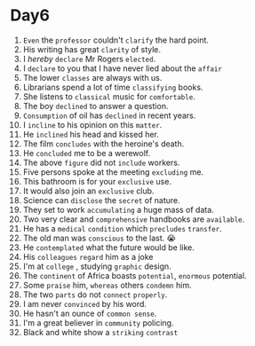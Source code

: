 # Day6

1. `Even` the `professor` couldn't `clarify` the hard point.
2. His writing has great `clarity` of style.
3. I _hereby_ `declare` Mr Rogers `elected`.
4. I `declare` to you that I have never lied about the `affair`
5. The lower `classes` are always with us.
6. Librarians spend a lot of time `classifying` books.
7. She listens to `classical` music for `comfortable`.
8. The boy `declined` to answer a question.
9. `Consumption` of oil has `declined` in recent years.
10. I `incline` to his opinion on this `matter`.
11. He `inclined` his head and kissed her.
12. The film `concludes` with the heroine's death.
13. He `concluded` me to be a werewolf.
14. The above `figure` did not `include` workers.
15. Five persons spoke at the meeting `excluding` me.
16. This bathroom is for your `exclusive` use.
17. It would also join an `exclusive` club.
18. Science can `disclose` the `secret` of nature.
19. They set to work `accumulating` a huge mass of data.
20. Two very clear and `comprehensive` handbooks are `available`.
21. He has a `medical` `condition` which `precludes` `transfer`.
22. The old man was `conscious` to the last. 😭
23. He `contemplated` what the future would be like.
24. His `colleagues` `regard` him as a joke
25. I'm at `college` , studying `graphic` design.
26. The `continent` of Africa boasts `potential`, `enormous` potential.
27. Some `praise` him, `whereas` others `condemn` him.
28. The two `parts` do not `connect` `properly`.
29. I am never `convinced` by his word.
30. He hasn't an ounce of `common sense`.
31. I'm a great believer in `community` policing.
32. Black and white show a `striking` `contrast`

[//]: # ()
[//]: # (counterpart)

[//]: # (counteract)

[//]: # (encounter)

[//]: # (core)

[//]: # (according)

[//]: # (record)

[//]: # (count)

[//]: # (compute)

[//]: # (calculate)

[//]: # (account)

[//]: # (accounting)

[//]: # (discount)

[//]: # (cover)

[//]: # (discover)

[//]: # (recover)

[//]: # (uncover)
